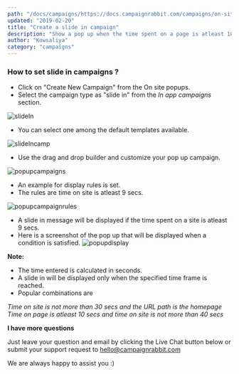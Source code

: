 ```yaml
---
path: "/docs/campaigns/https://docs.campaignrabbit.com/campaigns/on-site-messaging-campaigns/create-a-slide-in-campaign"
updated: "2019-02-20"
title: "Create a slide in campaign"
description: "Show a pop up when the time spent on a page is atleast 10 secs"
author: "Kowsaliya"
category: "campaigns"
---
```

### How to set slide in campaigns ?
* Click on "Create New Campaign" from the On site popups.
* Select the campaign type as "slide in" from the *In app campaigns* section.

![slideIn](https://raw.githubusercontent.com/shreegowtham27/site-1/dev_v2/src/images/docs/campaigns/slidein.png)

* You can select one among the default templates available.

![slideIncamp](https://raw.githubusercontent.com/shreegowtham27/site-1/dev_v2/src/images/docs/campaigns/slideincamp.png)

* Use the drag and drop builder and customize your pop up campaign.

![popupcampaigns](https://raw.githubusercontent.com/shreegowtham27/site-1/dev_v2/src/images/docs/campaigns/screenshot-app.campaignrabbit.com-2019.01.02-11-16-39.png)

* An example for display rules is set.
* The rules are time on site is atleast 9 secs.

![popupcampaignrules](https://raw.githubusercontent.com/shreegowtham27/site-1/dev_v2/src/images/docs/campaigns/screenshot-app.campaignrabbit.com-2019.01.02-11-35-39.png)

* A slide in message will be displayed if the time spent on a site is atleast 9 secs.
* Here is a screenshot of the pop up that will be displayed when a condition is satisfied.
![popupdisplay](https://raw.githubusercontent.com/shreegowtham27/site-1/dev_v2/src/images/docs/campaigns/screenshot-localhost-2019.01.02-11-36-53.png)

**Note:**  
* The time entered is calculated in seconds.
* A slide in will be displayed only when the specified time frame is reached.
* Popular combinations are

*Time on site is not more than 30 secs and the URL path is the homepage
Time on page is atleast 10 secs and time on site is not more than 40 secs*  

**I have more questions**

Just leave your question and email by clicking the Live Chat button below or submit your support request to <hello@campaignrabbit.com>

We are always happy to assist you :)
